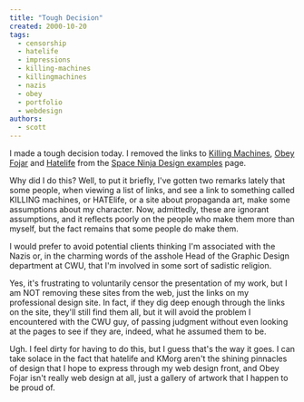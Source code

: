 ```yaml
---
title: "Tough Decision"
created: 2000-10-20
tags: 
  - censorship
  - hatelife
  - impressions
  - killing-machines
  - killingmachines
  - nazis
  - obey
  - portfolio
  - webdesign
authors: 
  - scott
---
```


I made a tough decision today. I removed the links to [Killing Machines](http://spaceninja.local/site-archives/kmorg/v3/), [Obey Fojar](http://spaceninja.local/site-archives/obey/v2/) and [Hatelife](http://www.hatelife.org/) from the [Space Ninja Design examples](http://spaceninja.local/design/examples.html) page.

Why did I do this? Well, to put it briefly, I've gotten two remarks lately that some people, when viewing a list of links, and see a link to something called KILLING machines, or HATElife, or a site about propaganda art, make some assumptions about my character. Now, admittedly, these are ignorant assumptions, and it reflects poorly on the people who make them more than myself, but the fact remains that some people do make them.

I would prefer to avoid potential clients thinking I'm associated with the Nazis or, in the charming words of the asshole Head of the Graphic Design department at CWU, that I'm involved in some sort of sadistic religion.

Yes, it's frustrating to voluntarily censor the presentation of my work, but I am NOT removing these sites from the web, just the links on my professional design site. In fact, if they dig deep enough through the links on the site, they'll still find them all, but it will avoid the problem I encountered with the CWU guy, of passing judgment without even looking at the pages to see if they are, indeed, what he assumed them to be.

Ugh. I feel dirty for having to do this, but I guess that's the way it goes. I can take solace in the fact that hatelife and KMorg aren't the shining pinnacles of design that I hope to express through my web design front, and Obey Fojar isn't really web design at all, just a gallery of artwork that I happen to be proud of.
